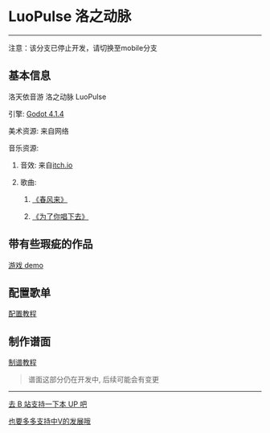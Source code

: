 # LuoPulse 洛之动脉

---

注意：该分支已停止开发，请切换至mobile分支

## 基本信息

洛天依音游 洛之动脉 LuoPulse

引擎: [Godot 4.1.4](https://godotengine.org/download/archive/4.1.4-stable)

美术资源: 来自网络

音乐资源: 

1. 音效: 来自[itch.io](https://itch.io/)

2. 歌曲:

   1. [《春风来》](https://www.bilibili.com/video/BV1vx411h7dV/?share_source=copy_web&vd_source=2209f3963a4e14b09226220545354335)

   2. [《为了你唱下去》](https://www.bilibili.com/video/BV1ts411y7FY/?share_source=copy_web&vd_source=2209f3963a4e14b09226220545354335)

## 带有些瑕疵的作品

[游戏 demo](https://www.bilibili.com/video/BV1dr421T7Ea/?share_source=copy_web&vd_source=2209f3963a4e14b09226220545354335)

## 配置歌单

[配置教程](https://www.bilibili.com/video/BV15r421M71y/?share_source=copy_web&vd_source=2209f3963a4e14b09226220545354335)

## 制作谱面

[制谱教程](https://www.bilibili.com/video/BV1N4421U7RA/?share_source=copy_web&vd_source=2209f3963a4e14b09226220545354335)

> 谱面这部分仍在开发中, 后续可能会有变更

---

[去 B 站支持一下本 UP 吧](https://www.bilibili.com/video/BV1dr421T7Ea/?share_source=copy_web&vd_source=2209f3963a4e14b09226220545354335)

[也要多多支持中V的发展哦](https://space.bilibili.com/10878474?spm_id_from=333.337.0.0)

